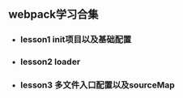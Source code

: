 <!--
 * @Descripttion: 
 * @Author: Zhu Hai Hua
 * @Date: 2020-03-01 23:22:05
 * @LastEditTime: 2020-03-02 14:15:58
 -->
## webpack学习合集
* ### lesson1 init项目以及基础配置
* ### lesson2 loader
* ### lesson3 多文件入口配置以及sourceMap